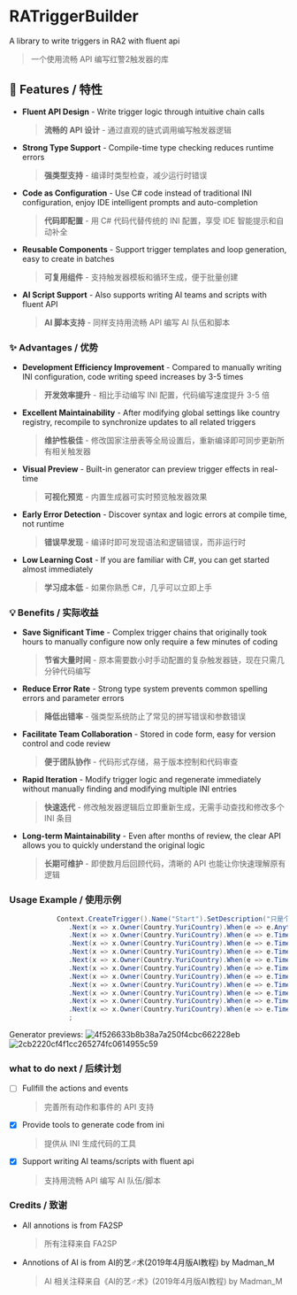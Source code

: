 # RATriggerBuilder
A library to write triggers in RA2 with fluent api
> 一个使用流畅 API 编写红警2触发器的库

## 🚀 Features / 特性
- **Fluent API Design** - Write trigger logic through intuitive chain calls
  > **流畅的 API 设计** - 通过直观的链式调用编写触发器逻辑
- **Strong Type Support** - Compile-time type checking reduces runtime errors
  > **强类型支持** - 编译时类型检查，减少运行时错误
- **Code as Configuration** - Use C# code instead of traditional INI configuration, enjoy IDE intelligent prompts and auto-completion
  > **代码即配置** - 用 C# 代码代替传统的 INI 配置，享受 IDE 智能提示和自动补全
- **Reusable Components** - Support trigger templates and loop generation, easy to create in batches
  > **可复用组件** - 支持触发器模板和循环生成，便于批量创建
- **AI Script Support** - Also supports writing AI teams and scripts with fluent API
  > **AI 脚本支持** - 同样支持用流畅 API 编写 AI 队伍和脚本

### ✨ Advantages / 优势
- **Development Efficiency Improvement** - Compared to manually writing INI configuration, code writing speed increases by 3-5 times
  > **开发效率提升** - 相比手动编写 INI 配置，代码编写速度提升 3-5 倍
- **Excellent Maintainability** - After modifying global settings like country registry, recompile to synchronize updates to all related triggers
  > **维护性极佳** - 修改国家注册表等全局设置后，重新编译即可同步更新所有相关触发器
- **Visual Preview** - Built-in generator can preview trigger effects in real-time
  > **可视化预览** - 内置生成器可实时预览触发器效果
- **Early Error Detection** - Discover syntax and logic errors at compile time, not runtime
  > **错误早发现** - 编译时即可发现语法和逻辑错误，而非运行时
- **Low Learning Cost** - If you are familiar with C#, you can get started almost immediately
  > **学习成本低** - 如果你熟悉 C#，几乎可以立即上手

### 💡 Benefits / 实际收益
- **Save Significant Time** - Complex trigger chains that originally took hours to manually configure now only require a few minutes of coding
  > **节省大量时间** - 原本需要数小时手动配置的复杂触发器链，现在只需几分钟代码编写
- **Reduce Error Rate** - Strong type system prevents common spelling errors and parameter errors
  > **降低出错率** - 强类型系统防止了常见的拼写错误和参数错误
- **Facilitate Team Collaboration** - Stored in code form, easy for version control and code review
  > **便于团队协作** - 代码形式存储，易于版本控制和代码审查
- **Rapid Iteration** - Modify trigger logic and regenerate immediately without manually finding and modifying multiple INI entries
  > **快速迭代** - 修改触发器逻辑后立即重新生成，无需手动查找和修改多个 INI 条目
- **Long-term Maintainability** - Even after months of review, the clear API allows you to quickly understand the original logic
  > **长期可维护** - 即使数月后回顾代码，清晰的 API 也能让你快速理解原有逻辑

### Usage Example / 使用示例
```c#
            Context.CreateTrigger().Name("Start").SetDescription("只是个注释").Owner(Country.YuriCountry).When(e => e.Anything()).Then(a => a.DisablePlayerControl().DisableSelf())
               .Next(x => x.Owner(Country.YuriCountry).When(e => e.Anything()).Then(a => a.DisableSelf().PlayEva(Eva.EVA_EstablishBattlefieldControl.ToString())))
               .Next(x => x.Owner(Country.YuriCountry).When(e => e.TimeElapse(5)).Then(a => a.TriggerText("Mission:yr01umd1").DisableSelf()))
               .Next(x => x.Owner(Country.YuriCountry).When(e => e.TimeElapse(10)).Then(a => a.RevealWayPoint(365).MoveViewTo(ViewMoveSpeed.Normal, 365).DisableSelf()))
               .Next(x => x.Owner(Country.YuriCountry).When(e => e.TimeElapse(10)).Then(a => a.TriggerText("Mission:yr01umd2").DisableSelf()))
               .Next(x => x.Owner(Country.YuriCountry).When(e => e.TimeElapse(20)).Then(a => a.RevealWayPoint(307).MoveViewTo(ViewMoveSpeed.Normal, 307)).Then(a => a.DisableSelf()))
               .Next(x => x.Owner(Country.YuriCountry).When(e => e.TimeElapse(10)).Then(a => a.TriggerText("Mission:yr01umd3").DisableSelf()))
               .Next(x => x.Owner(Country.YuriCountry).When(e => e.TimeElapse(10)).Then(a => a.RevealWayPoint(62).MoveViewTo(ViewMoveSpeed.Normal, 59).DisableSelf()))
               .Next(x => x.Owner(Country.YuriCountry).When(e => e.TimeElapse(10)).Then(a => a.Reinforcements("01000032").Reinforcements("01000033").PlayEva(Eva.EVA_ReinforcementsHaveArrived.ToString()).DisableSelf()))
               .Next(x => x.Owner(Country.YuriCountry).When(e => e.TimeElapse(10)).Then(a => a.TriggerText("Mission:yr01umd4").DisableSelf()))
               .Next(x => x.Owner(Country.YuriCountry).When(e => e.TimeElapse(10)).Then(a => a.TriggerText("Mission:yr01umd5").DisableSelf()))
               .Next(x => x.Owner(Country.YuriCountry).When(e => e.TimeElapse(10)).Then(a => a.PlayEva(Eva.EVA_BattleControlTerminated.ToString()).DisableSelf().EnablePlayerControl()))
               ;
```

Generator previews:
![4f526633b8b38a7a250f4cbc662228eb](https://github.com/user-attachments/assets/b7552808-88f7-4100-99ba-909d951c83a2)
![2cb2220cf4f1cc265274fc0614955c59](https://github.com/user-attachments/assets/11890bfb-f2df-46da-82c3-1d073249055b)

### what to do next / 后续计划
- [ ] Fullfill the actions and events
  > 完善所有动作和事件的 API 支持
- [x] Provide tools to generate code from ini
  > 提供从 INI 生成代码的工具
- [x] Support writing AI teams/scripts with fluent api
  > 支持用流畅 API 编写 AI 队伍/脚本

### Credits / 致谢
- All annotions is from FA2SP
  > 所有注释来自 FA2SP
- Annotions of AI is from AI的艺♂术(2019年4月版AI教程) by Madman_M
  > AI 相关注释来自《AI的艺♂术》(2019年4月版AI教程) by Madman_M
